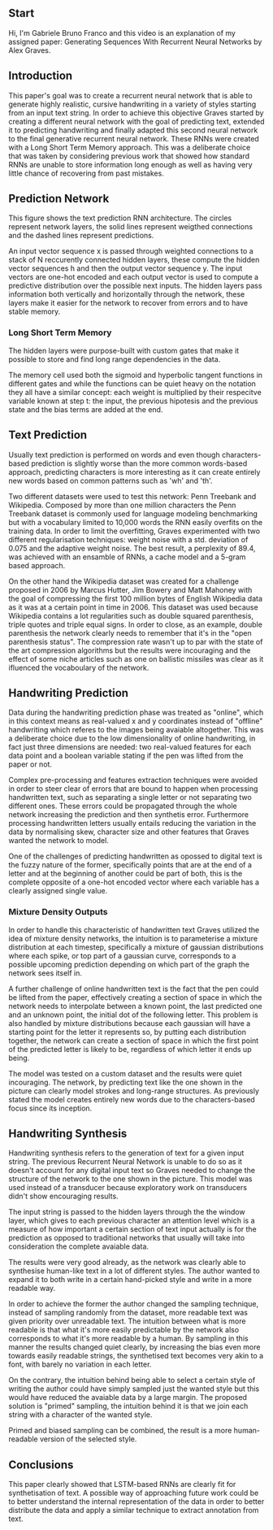 ## Start

Hi, I'm Gabriele Bruno Franco and this video is an explanation of my assigned paper: Generating Sequences With Recurrent Neural Networks by Alex Graves.

## Introduction

This paper's goal was to create a recurrent neural network that is able to generate highly realistic, cursive handwriting in a variety of styles starting from an input text string.
In order to achieve this objective Graves started by creating a different neural network with the goal of predicting text, extended it to predicting handwriting and finally adapted this second neural network to the final generative recurrent neural network. These RNNs were created with a Long Short Term Memory approach. This was a deliberate choice that was taken by considering previous work that showed how standard RNNs are unable to store information long enough as well as having very little chance of recovering from past mistakes.

## Prediction Network

This figure shows the text prediction RNN architecture. The circles represent network layers, the solid lines represent weigthed connections and the dashed lines represent predictions.

An input vector sequence x is passed through weighted connections to a stack of N reccurently connected hidden layers, these compute the hidden vector sequences h and then the output vector sequence y. The input vectors are one-hot encoded and each output vector is used to compute a predictive distribution over the possible next inputs.
The hidden layers pass information both vertically and horizontally through the network, these layers make it easier for the network to recover from errors and to have stable memory.

### Long Short Term Memory

The hidden layers were purpose-built with custom gates that make it possible to store and find long range dependencies in the data.

The memory cell used both the sigmoid and hyperbolic tangent functions in different gates and while the functions can be quiet heavy on the notation they all have a similar concept: each weight is multiplied by their respecitve variable known at step t: the input, the previous hipotesis and the previous state and the bias terms are added at the end.

## Text Prediction

Usually text prediction is performed on words and even though characters-based prediction is  slightly worse than the more common words-based approach, predicting characters is more interesting as it can create entirely new words based on common patterns such as 'wh' and 'th'.

Two different datasets were used to test this network: Penn Treebank and Wikipedia.
Composed by more than one million characters the Penn Treebank dataset is commonly used for language modeling benchmarking but with a vocabulary limited to 10,000 words the RNN easily overfits on the training data. In order to limit the overfitting, Graves experimented with two different regularisation techniques: weight noise with a std. deviation of 0.075 and the adaptive weight noise.
The best result, a perplexity of 89.4, was achieved with an ensamble of RNNs, a cache model and a 5-gram based approach.

On the other hand the Wikipedia dataset was created for a challenge proposed in 2006 by Marcus Hutter, Jim Bowery and Matt Mahoney with the goal of compressing the first 100 million bytes of English Wikipedia data as it was at a certain point in time in 2006. This dataset was used because Wikipedia contains a lot regularities such as double squared parenthesis, triple quotes and triple equal signs. In order to close, as an example, double parenthesis the network clearly needs to remember that it's in the "open parenthesis status".
The compression rate wasn't up to par with the state of the art compression algorithms but the results were incouraging and the effect of some niche articles such as one on ballistic missiles was clear as it ifluenced the vocaboulary of the network.

## Handwriting Prediction

Data during the handwriting prediction phase was treated as "online", which in this context means as real-valued x and y coordinates instead of "offline" handwriting which referes to the images being avaiable altogether. This was a deliberate choice due to the low dimensionality of online handwriting, in fact just three dimensions are needed: two real-valued features for each data point and a boolean variable stating if the pen was lifted from the paper or not.

Complex pre-processing and features extraction techniques were avoided in order to steer clear of errors that are bound to happen when processing handwritten text, such as separating a single letter or not separating two different ones. These errors could be propagated through the whole network increasing the prediction and then synthetis error. Furthermore processing handwritten letters usually entails reducing the variation in the data by normalising skew, character size and other features that Graves wanted the network to model.

One of the challenges of predicting handwritten as opossed to digital text is the fuzzy nature of the former, specifically points that are at the end of a letter and at the beginning of another could be part of both, this is the complete opposite of a one-hot encoded vector where each variable has a clearly assigned single value.

### Mixture Density Outputs

In order to handle this characteristic of handwritten text Graves utilized the idea of mixture density networks, the intuition is to parameterise a mixture distribution at each timestep, specifically a mixture of gaussian distributions where each spike, or top part of a gaussian curve, corresponds to a possible upcoming prediction depending on which part of the graph the network sees itself in.

A further challenge of online handwritten text is the fact that the pen could be lifted from the paper, effectively creating a section of space in which the network needs to interpolate between a known point, the last predicted one and an unknown point, the initial dot of the following letter. This problem is also handled by mixture distributions because each gaussian will have a starting point for the letter it represents so, by putting each distribution together, the network can create a section of space in which the first point of the predicted letter is likely to be, regardless of which letter it ends up being.

The model was tested on a custom dataset and the results were quiet incouraging. The network, by predicting text like the one shown in the picture can clearly model strokes and long-range structures. As previously stated the model creates entirely new words due to the characters-based focus since its inception.

## Handwriting Synthesis

Handwriting synthesis refers to the generation of text for a given input string. The previous Recurrent Neural Network is unable to do so as it doesn't account for any digital input text so Graves needed to change the structure of the network to the one shown in the picture.
This model was used instead of a transducer because exploratory work on transducers didn't show encouraging results. 

The input string is passed to the hidden layers through the the window layer, which gives to each previous character an attention level which is a measure of how important a certain section of text input actually is for the prediction as opposed to traditional networks that usually will take into consideration the complete avaiable data.

The results were very good already, as the network was clearly able to synthesise human-like text in a lot of different styles. The author wanted to expand it to both write in a certain hand-picked style and write in a more readable way. 

In order to achieve the former the author changed the sampling technique, instead of sampling randomly from the dataset, more readable text was given priority over unreadable text. The intuition between what is more readable is that what it's more easily predictable by the network also corresponds to what it's more readable by a human. By sampling in this manner the results changed quiet clearly, by increasing the bias even more towards easily readable strings, the synthetised text becomes very akin to a font, with barely no variation in each letter.

On the contrary, the intuition behind being able to select a certain style of writing the author could have simply sampled just the wanted style but this would have reduced the avaiable data by a large margin. The proposed solution is "primed" sampling, the intuition behind it is that we join each string with a character of the wanted style.

Primed and biased sampling can be combined, the result is a more human-readable version of the selected style.

## Conclusions

This paper clearly showed that LSTM-based RNNs are clearly fit for synthetisation of text. A possible way of approaching future work could be to better understand the internal representation of the data in order to better distribute the data and apply a similar technique to extract annotation from text. 